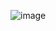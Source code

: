 

   
![image](https://github.com/EgorArd/Balerina_Arduino/assets/139771381/c42f1c75-d70f-4c59-8836-2f7041f1c63b)








